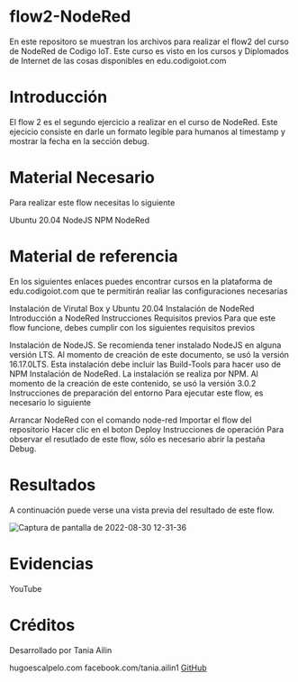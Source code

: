 # flow2-NodeRed
En este repositoro se muestran los archivos para realizar el flow2 del curso de NodeRed de Codigo IoT. Este curso es visto en los cursos y Diplomados de Internet de las cosas disponibles en edu.codigoiot.com

# Introducción
El flow 2 es el segundo ejercicio a realizar en el curso de NodeRed. Este ejecicio consiste en darle un formato legible para humanos al timestamp y mostrar la fecha en la sección debug.

# Material Necesario
Para realizar este flow necesitas lo siguiente

Ubuntu 20.04
NodeJS
NPM
NodeRed

# Material de referencia
En los siguientes enlaces puedes encontrar cursos en la plataforma de edu.codigoiot.com que te permitirán realiar las configuraciones necesarias

Instalación de Virutal Box y Ubuntu 20.04
Instalación de NodeRed
Introducción a NodeRed
Instrucciones
Requisitos previos
Para que este flow funcione, debes cumplir con los siguientes requisitos previos

Instalación de NodeJS. Se recomienda tener instalado NodeJS en alguna versión LTS. Al momento de creación de este documento, se usó la versión 16.17.0LTS. Esta instalación debe incluir las Build-Tools para hacer uso de NPM
Instalación de NodeRed. La instalación se realiza por NPM. Al momento de la creación de este contenido, se usó la versión 3.0.2
Instrucciones de preparación del entorno
Para ejecutar este flow, es necesario lo siguiente

Arrancar NodeRed con el comando node-red
Importar el flow del repositorio
Hacer clic en el boton Deploy
Instrucciones de operación
Para observar el resutlado de este flow, sólo es necesario abrir la pestaña Debug.

# Resultados
A continuación puede verse una vista previa del resultado de este flow.

![Captura de pantalla de 2022-08-30 12-31-36](https://user-images.githubusercontent.com/111372187/187520173-b43568ab-3790-431e-a519-d964f13f6cce.png)


# Evidencias
YouTube
# Créditos
Desarrollado por Tania Ailin

hugoescalpelo.com
facebook.com/tania.ailin1
[GitHub](https://github.com/TaniaAilin/)
